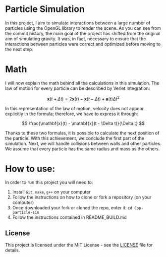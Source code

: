# Particle Simulation

In this project, I aim to simulate interactions between a large number of particles using the OpenGL library to render the scene. As you can see from the commit history, the main goal of the project has shifted from the original aim of simulating gravity. It was, in fact, necessary to ensure that the interactions between particles were correct and optimized before moving to the next step.

# Math

I will now explain the math behind all the calculations in this simulation. The law of motion for every particle can be described by Verlet Integration:

$$
\mathbf{x}(t + \Delta t) = 2 \mathbf{x}(t) - \mathbf{x}(t - \Delta t) + \mathbf{a}(t) \Delta t^2 $$

In this representation of the law of motion, velocity does not appear explicitly in the formula; therefore, we have to express it through:

$$
\frac{\mathbf{x}(t) - \mathbf{x}(t - \Delta t)}{\Delta t} $$

Thanks to these two formulas, it is possible to calculate the next position of the particle. With this achievement, we conclude the first part of the simulation. Next, we will handle collisions between walls and other particles. We assume that every particle has the same radius and mass as the others.



# How to use:
In order to run this project you will need to:
1. Install `Git`, `make`, `g++` on your computer
2. Follow the instructions on how to clone or fork a repository (on your computer)
3. Once downloaded your fork or cloned the repo, enter it: `cd Cpp-particle-sim`
4. Follow the instructions contained in README_BUILD.md
   
## License

This project is licensed under the MIT License - see the [LICENSE](LICENSE.md) file for details.
